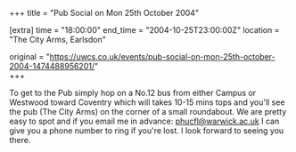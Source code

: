 +++
title = "Pub Social on Mon 25th October 2004"

[extra]
time = "18:00:00"
end_time = "2004-10-25T23:00:00Z"
location = "The City Arms, Earlsdon"

original = "https://uwcs.co.uk/events/pub-social-on-mon-25th-october-2004-1474488956201/"    
+++

To get to the Pub simply hop on a No.12 bus from either Campus or Westwood toward Coventry which will takes 10-15 mins tops and you'll see the pub (The City Arms) on the corner of a small roundabout. We are pretty easy to spot and if you email me in advance: phucfl@warwick.ac.uk I can give you a phone number to ring if you're lost. I look forward to seeing you there.

